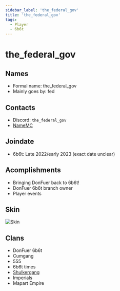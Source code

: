 ```yaml
---
sidebar_label: 'the_federal_gov'
title: 'the_federal_gov'
tags:
  - Player
  - 6b6t
---
```


# the_federal_gov

## Names
* Formal name: the_federal_gov
* Mainly goes by: fed

## Contacts
* Discord: `the_federal_gov`
* [NameMC](https://namemc.com/profile/the_federal_gov)

## Joindate
* 6b6t: Late 2022/early 2023 (exact date unclear)

## Acomplishments
* Bringing DonFuer back to 6b6t!
* DonFuer 6b6t branch owner
* Player events

## Skin
![Skin](https://s.namemc.com/3d/skin/body.png?id=0a819757a4db6911&model=classic&theta=30&phi=21&time=90&width=100&height=200)

## Clans
* DonFuer 6b6t
* Cumgang
* 555
* 6b6t times
* [Shulkergang](../groups/shulkergang.md)
* Imperials
* Mapart Empire